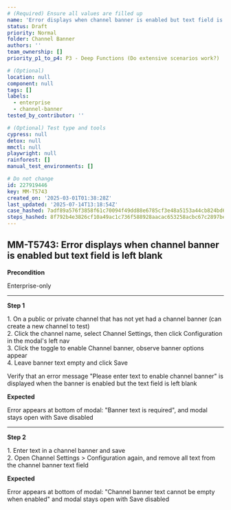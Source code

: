 ```yaml
---
# (Required) Ensure all values are filled up
name: 'Error displays when channel banner is enabled but text field is left blank '
status: Draft
priority: Normal
folder: Channel Banner
authors: ''
team_ownership: []
priority_p1_to_p4: P3 - Deep Functions (Do extensive scenarios work?)

# (Optional)
location: null
component: null
tags: []
labels:
  - enterprise
  - channel-banner
tested_by_contributor: ''

# (Optional) Test type and tools
cypress: null
detox: null
mmctl: null
playwright: null
rainforest: []
manual_test_environments: []

# Do not change
id: 227919446
key: MM-T5743
created_on: '2025-03-01T01:38:28Z'
last_updated: '2025-07-14T13:18:54Z'
case_hashed: 7adf89a576f3858f61c70094f49dd88e6785cf3e48a5153a44cb824bd6636206183bd09791c947a304efd7237bf0a03c
steps_hashed: 8f792b4e3826cf10a49ac1c736f588928aacac653258acbc67c2897be575a92d1358833c5700f94936d0af5e3e1985f4
---
```


<!-- (Auto-generated) Based on frontmatter's "key" and "name" -->

## MM-T5743: Error displays when channel banner is enabled but text field is left blank

**Precondition**

Enterprise-only

---

**Step 1**

1\. On a public or private channel that has not yet had a channel banner (can create a new channel to test)\
2\. Click the channel name, select Channel Settings, then click Configuration in the modal's left nav\
3\. Click the toggle to enable Channel banner, observe banner options appear\
4\. Leave banner text empty and click Save

Verify that an error message "Please enter text to enable channel banner" is displayed when the banner is enabled but the text field is left blank

**Expected**

Error appears at bottom of modal: "Banner text is required", and modal stays open with Save disabled

---

**Step 2**

1\. Enter text in a channel banner and save\
2\. Open Channel Settings > Configuration ​again, and remove all text from the channel banner text field

**Expected**

Error appears at bottom of modal: "Channel banner text cannot be empty when enabled" and modal stays open with Save disabled
